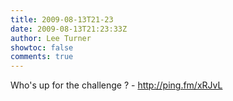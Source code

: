 ```yaml
---
title: 2009-08-13T21-23
date: 2009-08-13T21:23:33Z
author: Lee Turner
showtoc: false
comments: true
---
```


Who's up for the challenge ? - http://ping.fm/xRJvL

